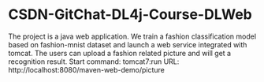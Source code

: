 # CSDN-GitChat-DL4j-Course-DLWeb
The project is a java web application. We train a fashion classification model based on fashion-mnist dataset and launch a web service integrated with tomcat. The users can upload a fashion related picture and will get a recognition result.
Start command: tomcat7:run
URL: http://localhost:8080/maven-web-demo/picture
